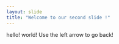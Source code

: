 ```yaml
---
layout: slide
title: "Welcome to our second slide !"
---
```

hello! world!
Use the left arrow to go back!
